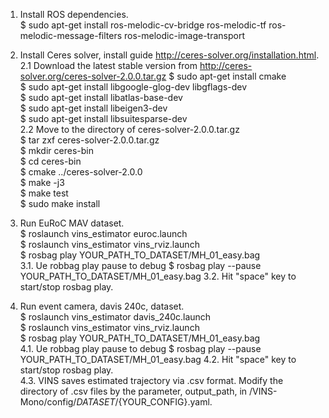 1. Install ROS dependencies.  
$ sudo apt-get install ros-melodic-cv-bridge ros-melodic-tf ros-melodic-message-filters ros-melodic-image-transport  

2. Install Ceres solver, install guide http://ceres-solver.org/installation.html.  
2.1 Download the latest stable version from http://ceres-solver.org/ceres-solver-2.0.0.tar.gz
$ sudo apt-get install cmake  
$ sudo apt-get install libgoogle-glog-dev libgflags-dev  
$ sudo apt-get install libatlas-base-dev  
$ sudo apt-get install libeigen3-dev  
$ sudo apt-get install libsuitesparse-dev  
2.2 Move to the directory of ceres-solver-2.0.0.tar.gz  
$ tar zxf ceres-solver-2.0.0.tar.gz  
$ mkdir ceres-bin  
$ cd ceres-bin  
$ cmake ../ceres-solver-2.0.0  
$ make -j3  
$ make test  
$ sudo make install  

3. Run EuRoC MAV dataset.  
$ roslaunch vins_estimator euroc.launch  
$ roslaunch vins_estimator vins_rviz.launch  
$ rosbag play YOUR_PATH_TO_DATASET/MH_01_easy.bag  
3.1. Ue robbag play pause to debug
$ rosbag play --pause YOUR_PATH_TO_DATASET/MH_01_easy.bag
3.2. Hit "space" key to start/stop rosbag play.  

4. Run event camera, davis 240c, dataset.  
$ roslaunch vins_estimator davis_240c.launch  
$ roslaunch vins_estimator vins_rviz.launch  
$ rosbag play YOUR_PATH_TO_DATASET/MH_01_easy.bag  
4.1. Ue robbag play pause to debug
$ rosbag play --pause YOUR_PATH_TO_DATASET/MH_01_easy.bag
4.2. Hit "space" key to start/stop rosbag play.  
4.3. VINS saves estimated trajectory via .csv format. Modify the directory of .csv files by the parameter, output_path, in /VINS-Mono/config/${DATASET}/${YOUR_CONFIG}.yaml.  